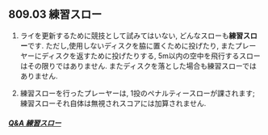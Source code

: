 ## 809.03 練習スロー

1. ライを更新するために競技として試みてはいない,
どんなスローも**練習スロー**です.
ただし,使用しないディスクを脇に置くために投げたり,
またプレーヤーにディスクを返すために投げたりする,
5m以内の空中を飛行するスローはその限りではありません.
またディスクを落とした場合も練習スローではありません.

1. 練習スローを行ったプレーヤーは,
1投のペナルティースローが課されます;
練習スローそれ自体は無視されスコアには加算されません.

##### [Q&A 練習スロー](qa-pra)
